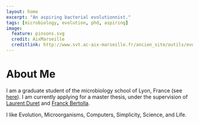 ```yaml
---
layout: home
excerpt: "An aspiring bacterial evolutionnist."
tags: [microbiology, evolution, phd, aspiring]
image:
  feature: pinsons.svg
  credit: AixMarseille
  creditlink: http://www.svt.ac-aix-marseille.fr/ancien_site/outils/evoluti3/preuves.htm
---
```


# About Me

I am a graduate student of the microbiology school of Lyon, France (see
[here](http://spiralconnect.univ-lyon1.fr/webapp/website/website.html?id=3170502&pageId=216831)).
I am currently applying for a master thesis, under the supervision of
[Laurent Duret](https://lbbe.univ-lyon1.fr/-Duret-Laurent-.html) and
[Franck Bertolla](http://www.researchgate.net/profile/Franck_Bertolla).

I like Evolution, Microorganisms, Computers, Simplicity, Science, and Life.
